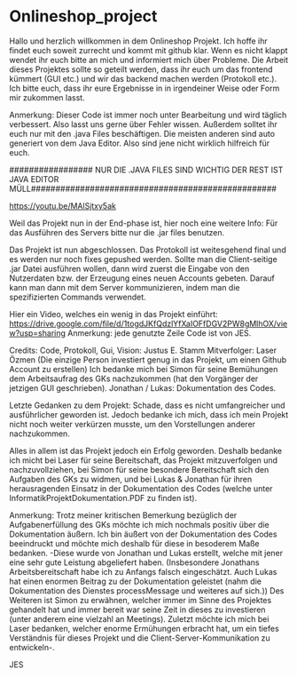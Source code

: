 # Onlineshop_project
Hallo und herzlich willkommen in dem Onlineshop Projekt. Ich hoffe ihr findet euch soweit zurrecht und kommt mit github klar. Wenn es nicht klappt wendet ihr euch bitte an mich und informiert mich über Probleme. Die Arbeit dieses Projektes sollte so geteilt werden, dass ihr euch um das frontend kümmert (GUI etc.) und wir das backend machen werden (Protokoll etc.). Ich bitte euch, dass ihr eure Ergebnisse in in irgendeiner Weise oder Form mir zukommen lasst.

Anmerkung: Dieser Code ist immer noch unter Bearbeitung und wird täglich verbessert. Also lasst uns gerne über Fehler wissen.
Außerdem solltet ihr euch nur mit den .java Files beschäftigen. Die meisten anderen sind auto generiert von dem Java Editor. Also sind jene nicht wirklich hilfreich für euch.

################# NUR DIE .JAVA FILES SIND WICHTIG DER REST IST JAVA EDITOR MÜLL##################################################

https://youtu.be/MAlSjtxy5ak

Weil das Projekt nun in der End-phase ist, hier noch eine weitere Info: Für das Ausführen des Servers bitte nur die .jar files benutzen.

Das Projekt ist nun abgeschlossen. Das Protokoll ist weitesgehend final und es werden nur noch fixes gepushed werden. Sollte man die Client-seitige .jar Datei ausführen wollen, dann wird zuerst die Eingabe von den Nutzerdaten bzw. der Erzeugung eines neuen Accounts gebeten. Darauf kann man dann mit dem Server kommunizieren, indem man die spezifizierten Commands verwendet. 

Hier ein Video, welches ein wenig in das Projekt einführt:
https://drive.google.com/file/d/1togdJKfQdzlYfXaIOFfDGV2PW8gMlhOX/view?usp=sharing
Anmerkung: jede genutzte Zeile Code ist von JES.

Credits:
Code, Protokoll, Gui, Vision: Justus E. Stamm
Mitverfolger: Laser Özmen (Die einzige Person investiert genug in das Projekt, um einen Github Account zu erstellen)
Ich bedanke mich bei Simon für seine Bemühungen dem Arbeitsaufrag des GKs nachzukommen (hat den Vorgänger der jetzigen GUI geschrieben).
Jonathan / Lukas: Dokumentation des Codes.

Letzte Gedanken zu dem Projekt:
Schade, dass es nicht umfangreicher und ausführlicher geworden ist. Jedoch bedanke ich mich, dass ich mein Projekt nicht noch weiter verkürzen musste, um den Vorstellungen anderer nachzukommen. 

Alles in allem ist das Projekt jedoch ein Erfolg geworden. Deshalb bedanke ich micht bei Laser für seine Bereitschaft, das Projekt mitzuverfolgen und nachzuvollziehen, bei Simon für seine besondere Bereitschaft sich den Aufgaben des GKs zu widmen, und bei Lukas & Jonathan für ihren herausragenden Einsatz in der Dokumentation des Codes (welche unter InformatikProjektDokumentation.PDF zu finden ist).

Anmerkung: Trotz meiner kritischen Bemerkung bezüglich der Aufgabenerfüllung des GKs möchte ich mich nochmals positiv über die Dokumentation äußern. Ich bin äußert von der Dokumentation des Codes beeindruckt und möchte mich deshalb für diese in besoderem Maße bedanken. -Diese wurde von Jonathan und Lukas erstellt, welche mit jener eine sehr gute Leistung abgeliefert haben. (Insbesondere Jonathans Arbeitsbereitschaft habe ich zu Anfangs falsch eingeschätzt. Auch Lukas hat einen enormen Beitrag zu der Dokumentation geleistet (nahm die Dokumentation des Dienstes processMessage und weiteres auf sich.)) Des Weiteren ist Simon zu erwähnen, welcher immer im Sinne des Projektes gehandelt hat und immer bereit war seine Zeit in dieses zu investieren (unter anderem eine vielzahl an Meetings). Zuletzt möchte ich mich bei Laser bedanken, welcher enorme Ermühungen erbracht hat, um ein tiefes Verständnis für dieses Projekt und die Client-Server-Kommunikation zu entwickeln-. 

JES
